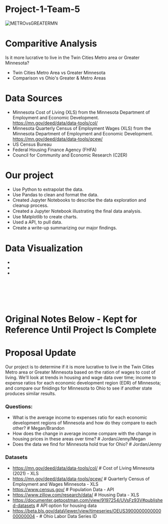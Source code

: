# Project-1-Team-5
![METROvsGREATERMN](group5-project1-readme-header.png)

# Comparitive Analysis
Is it more lucrative to live in the Twin Cities Metro area or Greater Minnesota?

  * Twin Cities Metro Area vs Greater Minnesota
  * Comparison vs Ohio's Greater & Metro Areas

# Data Sources
  * Minnesota Cost of Living (XLS) from the Minnesota Department of Employment and Economic Development. 
    https://mn.gov/deed/data/data-tools/col/ 
  * Minnesota Quarterly Census of Employment Wages (XLS) from the Minnesota Department of Employment and Economic Development. 
    https://mn.gov/deed/data/data-tools/qcew/
  * US Census Bureau
  * Federal Housing Finance Agency (FHFA)
  * Council for Community and Economic Research (C2ER)

# Our project
 * Use Python to extrapolat the data.
 * Use Pandas to clean and format the data.
 * Created Jupyter Notebooks to describe the data exploration and cleanup process.
 * Created a Jupyter Notebook illustrating the ﬁnal data analysis.
 * Use Matplotlib to create charts.
 * Used a API, to pull data.
 * Create a write-up summarizing our major ﬁndings.

# Data Visualization
 *
 *
 *


<br>
<br>
<br>
<br>

# Original Notes Below - Kept for Reference Until Project Is Complete
# Proposal Update

Our project is to determine if it is more lucrative to live in the Twin Cities Metro area or Greater Minnesota based on the ration of wages to cost of living. We'll look at trends in housing and wage data over time; income to expense ratios for each economic development region (EDR) of Minnesota; and compare our finidings for Minnesota to Ohio to see if another state produces similar results.

### Questions:
- What is the average income to expenses ratio for each economic development regions of Minnesota and how do they compare to each other? # Megan/Brandon
- How does the change in average income compare with the change in housing prices in these areas over time? # Jordan/Jenny/Megan
- Does the data we find for Minnesota hold true for Ohio? # Jordan/Jenny

### Datasets
- https://mn.gov/deed/data/data-tools/col/ # Cost of Living Minnesota (2021) - XLS
- https://mn.gov/deed/data/data-tools/qcew/ # Quarterly Census of Employment and Wages Minnesota - XLS
- https://www.census.gov/ # Population Data - API 
- https://www.zillow.com/research/data/ # Housing Data - XLS
- https://documenter.getpostman.com/view/9197254/UVsFz93V#published-datasets # API option for housing data
- https://beta.bls.gov/dataViewer/view/timeseries/OEUS390000000000000000004 - # Ohio Labor Data Series ID
